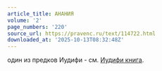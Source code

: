 ```yaml
---
article_title: АНАНИЯ
volume: '2'
page_numbers: '220'
source_url: https://pravenc.ru/text/114722.html
downloaded_at: '2025-10-13T08:32:48Z'
---
```


один из предков Иудифи - см. [Иудифи книга](<https://pravenc.ru/text/Иудифи книга.html>).
